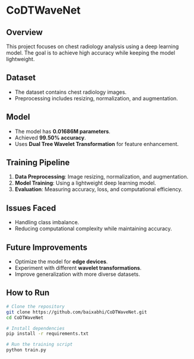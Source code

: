 # CoDTWaveNet

## Overview
This project focuses on chest radiology analysis using a deep learning model. The goal is to achieve high accuracy while keeping the model lightweight.

## Dataset
- The dataset contains chest radiology images.
- Preprocessing includes resizing, normalization, and augmentation.

## Model
- The model has **0.01686M parameters**.
- Achieved **99.50% accuracy**.
- Uses **Dual Tree Wavelet Transformation** for feature enhancement.

## Training Pipeline
1. **Data Preprocessing**: Image resizing, normalization, and augmentation.
2. **Model Training**: Using a lightweight deep learning model.
3. **Evaluation**: Measuring accuracy, loss, and computational efficiency.

## Issues Faced
- Handling class imbalance.
- Reducing computational complexity while maintaining accuracy.

## Future Improvements
- Optimize the model for **edge devices**.
- Experiment with different **wavelet transformations**.
- Improve generalization with more diverse datasets.

## How to Run
```bash
# Clone the repository
git clone https://github.com/baixabhi/CoDTWaveNet.git
cd CoDTWaveNet

# Install dependencies
pip install -r requirements.txt

# Run the training script
python train.py
```
